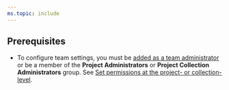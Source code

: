 ```yaml
---
ms.topic: include
---
```



## Prerequisites
<a name="pre-req"></a>

- To configure team settings, you must be [added as a team administrator](/azure/devops/organizations/settings/add-team-administrator) or be a member of the **Project Administrators** or **Project Collection Administrators** group. See [Set permissions at the project- or collection-level](/azure/devops/organizations/security/set-project-collection-level-permissions).  